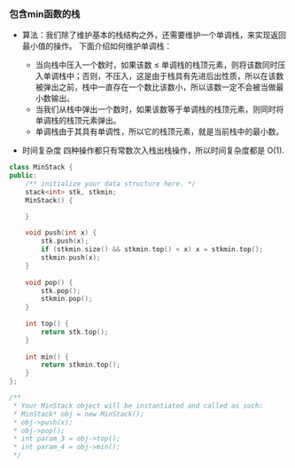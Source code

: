 ### 包含min函数的栈
- 算法：我们除了维护基本的栈结构之外，还需要维护一个单调栈，来实现返回最小值的操作。
下面介绍如何维护单调栈：
  - 当向栈中压入一个数时，如果该数 ≤ 单调栈的栈顶元素，则将该数同时压入单调栈中；否则，不压入，这是由于栈具有先进后出性质，所以在该数被弹出之前，栈中一直存在一个数比该数小，所以该数一定不会被当做最小数输出。
  - 当我们从栈中弹出一个数时，如果该数等于单调栈的栈顶元素，则同时将单调栈的栈顶元素弹出。
  - 单调栈由于其具有单调性，所以它的栈顶元素，就是当前栈中的最小数。
  
- 时间复杂度
四种操作都只有常数次入栈出栈操作，所以时间复杂度都是 O(1).

```c++
class MinStack {
public:
    /** initialize your data structure here. */
    stack<int> stk, stkmin;
    MinStack() {

    }
    
    void push(int x) {
        stk.push(x);
        if (stkmin.size() && stkmin.top() < x) x = stkmin.top();
        stkmin.push(x);
    }
    
    void pop() {
        stk.pop();
        stkmin.pop();
    }
    
    int top() {
        return stk.top();
    }
    
    int min() {
        return stkmin.top();
    }
};

/**
 * Your MinStack object will be instantiated and called as such:
 * MinStack* obj = new MinStack();
 * obj->push(x);
 * obj->pop();
 * int param_3 = obj->top();
 * int param_4 = obj->min();
 */
```